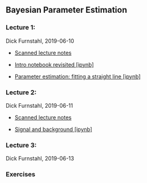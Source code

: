 ## Bayesian Parameter Estimation

### Lecture 1: 
Dick Furnstahl, 2019-06-10

* [Scanned lecture notes](https://github.com/NuclearTalent/Bayes2019/blob/master/topics/bayesian-parameter-estimation/Lecture_M1b_rjf.pdf)

* [Intro notebook revisited [ipynb]](https://github.com/NuclearTalent/Bayes2019/blob/master/topics/bayesian-parameter-estimation/parameter_estimation_in_bayesTALENT_intro.ipynb)

* [Parameter estimation: fitting a straight line [ipynb]](https://github.com/NuclearTalent/Bayes2019/blob/master/topics/bayesian-parameter-estimation/parameter_estimation_fitting_straight_line_I.ipynb
)


### Lecture 2: 
Dick Furnstahl, 2019-06-11

* [Scanned lecture notes](https://github.com/NuclearTalent/Bayes2019/blob/master/topics/bayesian-parameter-estimation/Lecture_T1b_rjf.pdf)

* [Signal and background [ipynb]](https://github.com/NuclearTalent/Bayes2019/blob/master/topics/bayesian-parameter-estimation/amplitude_in_presence_of_background.ipynb)

### Lecture 3: 
Dick Furnstahl, 2019-06-13

### Exercises
